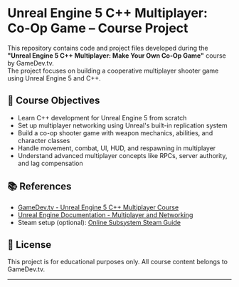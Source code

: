 # Unreal Engine 5 C++ Multiplayer: Co-Op Game – Course ProjectThis repository contains code and project files developed during the **"Unreal Engine 5 C++ Multiplayer: Make Your Own Co-Op Game"** course by GameDev.tv.  The project focuses on building a cooperative multiplayer shooter game using Unreal Engine 5 and C++.## 🎯 Course Objectives- Learn C++ development for Unreal Engine 5 from scratch- Set up multiplayer networking using Unreal's built-in replication system- Build a co-op shooter game with weapon mechanics, abilities, and character classes- Handle movement, combat, UI, HUD, and respawning in multiplayer- Understand advanced multiplayer concepts like RPCs, server authority, and lag compensation## 📚 References- [GameDev.tv - Unreal Engine 5 C++ Multiplayer Course](https://www.gamedev.tv/p/unrealmultiplayer)- [Unreal Engine Documentation - Multiplayer and Networking](https://docs.unrealengine.com/5.0/en-US/multiplayer-and-networking-in-unreal-engine/)- Steam setup (optional): [Online Subsystem Steam Guide](https://docs.unrealengine.com/5.0/en-US/online-subsystem-steam/)## 📄 LicenseThis project is for educational purposes only. All course content belongs to GameDev.tv.---